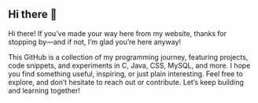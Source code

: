 ## Hi there 👋

Hi there! If you’ve made your way here from my website, thanks for stopping by—and if not, I’m glad you’re here anyway!

This GitHub is a collection of my programming journey, featuring projects, code snippets, and experiments in C, Java, CSS, MySQL, and more. I hope you find something useful, inspiring, or just plain interesting. Feel free to explore, and don’t hesitate to reach out or contribute. Let’s keep building and learning together!
